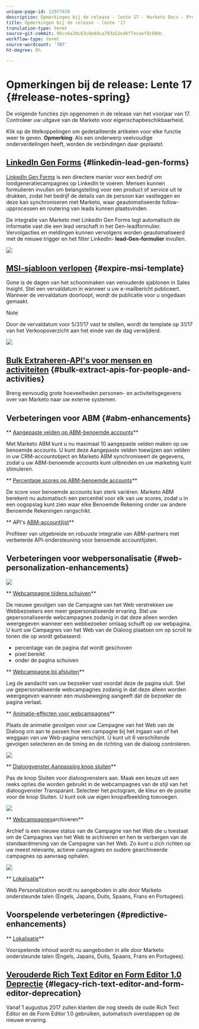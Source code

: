 ```yaml
---
unique-page-id: 12977439
description: Opmerkingen bij de release - lente 17 - Marketo Docs - Productdocumentatie
title: Opmerkingen bij de release - lente '17
translation-type: tm+mt
source-git-commit: 96cc6a30c63c8e8dca793a52e4bf7ecaef8c08dc
workflow-type: tm+mt
source-wordcount: '707'
ht-degree: 0%

---
```



# Opmerkingen bij de release: Lente 17 {#release-notes-spring}

De volgende functies zijn opgenomen in de release van het voorjaar van 17. Controleer uw uitgave van de Marketo voor eigenschapbeschikbaarheid.

Klik op de titelkoppelingen om gedetailleerde artikelen voor elke functie weer te geven. **Opmerking**: Als een onderwerp veelvoudige onderverdelingen heeft, worden de verbindingen daar geplaatst.

## [LinkedIn Gen Forms](https://docs.marketo.com/x/ngLG) {#linkedin-lead-gen-forms}

[LinkedIn Gen Forms](https://business.linkedin.com/marketing-solutions/native-advertising/lead-gen-ads) is een directere manier voor een bedrijf om loodgeneratiecampagnes op LinkedIn te voeren. Mensen kunnen formulieren invullen om belangstelling voor een product of service uit te drukken, zodat het bedrijf de details van de persoon kan vastleggen en deze kan synchroniseren met Marketo, waar geautomatiseerde follow-upprocessen en routering van leads kunnen plaatsvinden.

De integratie van Marketo met LinkedIn Gen Forms legt automatisch de informatie vast die een lead verschaft in het Gen-leadformulier. Vervolgacties en meldingen kunnen vervolgens worden geautomatiseerd met de nieuwe trigger en het filter LinkedIn- **lead-Gen-formulier** invullen.

![](assets/release-notes-image.png)

## [MSI-sjabloon verlopen](https://docs.marketo.com/x/VgIt) {#expire-msi-template}

Gone is de dagen van het schoonmaken van verouderde sjablonen in Sales Insight. Stel een vervaldatum in wanneer u uw e-mailbericht publiceert. Wanneer de vervaldatum doorloopt, wordt de publicatie voor u ongedaan gemaakt.

>[!NOTE]
>
>Door de vervaldatum voor 5/31/17 vast te stellen, wordt de template op 31/17 van het Verkoopoverzicht aan het einde van de dag verwijderd.

![](assets/four-281-29.png)

## [Bulk Extraheren-API&#39;s voor mensen en activiteiten](https://developers.marketo.com/rest-api/bulk-extract/) {#bulk-extract-apis-for-people-and-activities}

Breng eenvoudig grote hoeveelheden personen- en activiteitsgegevens over van Marketo naar uw externe systemen.

## Verbeteringen voor ABM {#abm-enhancements}

** [Aangepaste velden op ABM-benoemde accounts](https://docs.marketo.com/x/1wnG)**

Met Marketo ABM kunt u nu maximaal 10 aangepaste velden maken op uw benoemde accounts. U kunt deze Aangepaste velden toewijzen aan velden in uw CRM-accountobject en Marketo ABM synchroniseert de gegevens, zodat u uw ABM-benoemde accounts kunt uitbreiden en uw marketing kunt stimuleren.

** [Percentage scores op ABM-benoemde accounts](http://docs.marketo.com/display/docs/assets/abmpercentiles.png)**

De score voor benoemde accounts kan sterk variëren. Marketo ABM berekent nu automatisch een percentiel voor elk van uw scores, zodat u in een oogopslag kunt zien waar elke Benoemde Rekening onder uw andere Benoemde Rekeningen rangschikt.

** API&#39;s [ABM-accountlijst](http://developers.marketo.com/rest-api/lead-database/named-account-lists/)**

Profiteer van uitgebreide en robuuste integratie van ABM-partners met verbeterde API-ondersteuning voor benoemde accountlijsten.

## Verbeteringen voor webpersonalisatie {#web-personalization-enhancements}

![](assets/dialogoptions.png)

** [Webcampagne tijdens schuiven](https://docs.marketo.com/x/2grG)**

De nieuwe gevolgen van de Campagne van het Web verstrekken uw Webbezoekers een meer gepersonaliseerde ervaring. Stel uw gepersonaliseerde webcampagnes zodanig in dat deze alleen worden weergegeven wanneer een webbezoeker omlaag schuift op uw webpagina. U kunt uw Campagnes van het Web van de Dialoog plaatsen om op scroll te tonen die op wordt gebaseerd:

* percentage van de pagina dat wordt geschoven
* pixel bereikt
* onder de pagina schuiven

** [Webcampagne bij afsluiten](https://docs.marketo.com/x/2grG)**

Leg de aandacht van uw bezoeker vast voordat deze de pagina sluit. Stel uw gepersonaliseerde webcampagnes zodanig in dat deze alleen worden weergegeven wanneer een muisbeweging aangeeft dat de bezoeker de pagina verlaat.

** [Animatie-effecten voor webcampagnes](https://docs.marketo.com/x/JgNI)**

Plaats de animatie gevolgen voor uw Campagne van het Web van de Dialoog om aan te passen hoe een campagne bij het ingaan van of het weggaan van uw Web-pagina verschijnt. U kunt uit 6 verschillende gevolgen selecteren en de timing en de richting van de dialoog controleren.

![](assets/animationoptins.png)

** [Dialoogvenster Aanpassing knop sluiten](https://docs.marketo.com/x/JgNI)**

Pas de knop Sluiten voor dialoogvensters aan. Maak een keuze uit een reeks opties die worden gebruikt in de webcampagnes van de stijl van het dialoogvenster Transparant. Selecteer het pictogram, de kleur en de positie voor de knop Sluiten. U kunt ook uw eigen knopafbeelding toevoegen.

![](assets/dialog-button-fill-5b1-5d.png)

** [Webcampagnes](https://docs.marketo.com/x/_grG)archiveren**

Archief is een nieuwe status van de Campagne van het Web die u toestaat om de Campagnes van het Web te archiveren en hen te verbergen van de standaardmening van de Campagne van het Web. Zo kunt u zich richten op uw meest relevante, actieve campagnes en oudere gearchiveerde campagnes op aanvraag ophalen.

![](assets/archive-campaign-5b2-5d.png)

** [Lokalisatie](https://docs.marketo.com/x/YAIk)**

Web Personalization wordt nu aangeboden in alle door Marketo ondersteunde talen (Engels, Japans, Duits, Spaans, Frans en Portugees).

## Voorspelende verbeteringen {#predictive-enhancements}

** [Lokalisatie](https://docs.marketo.com/x/YAIk)**

Voorspelende inhoud wordt nu aangeboden in alle door Marketo ondersteunde talen (Engels, Japans, Duits, Spaans, Frans en Portugees).

## [Verouderde Rich Text Editor en Form Editor 1.0 Deprectie](https://nation.marketo.com/docs/DOC-4315) {#legacy-rich-text-editor-and-form-editor-deprecation}

Vanaf 1 augustus 2017 zullen klanten die nog steeds de oude Rich Text Editor en de Form Editor 1.0 gebruiken, automatisch overstappen op de nieuwe ervaring.

